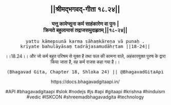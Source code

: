 <center><h2>||श्रीमद्‍भगवद्‍-गीता १८.२४||</h2>
<h3>यत्तु कामेप्सुना कर्म साहंकारेण वा पुनः |<br/>क्रियते बहुलायासं तद्राजसमुदाहृतम् ||१८-२४||</h3>
<pre>yattu kāmepsunā karma sāhaṃkāreṇa vā punaḥ .<br/>kriyate bahulāyāsaṃ tadrājasamudāhṛtam ||18-24||</pre>
<p>।।18.24।। और जो कर्म बहुत परिश्रम से युक्त है तथा फल की कामना वाले, अहंकारयुक्त पुरुष के द्वारा किया जाता है, वह कर्म राजस कहा गया है।।</p>
<pre>(Bhagavad Gita, Chapter 18, Shloka 24) || @BhagavadGitaApi</pre><p>https://docs.bhagavadgitaapi.in/</p><p>#API #bhagavadgitaapi #slok #nodejs #js #api #gitaapi #krishna #hinduism #vedic #ISKCON #shreemadbhagavadgita #technology</p></center>